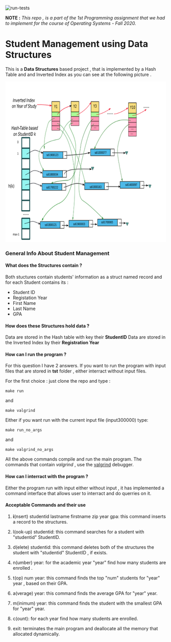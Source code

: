 ![run-tests](../../workflows/run-tests/badge.svg)


**NOTE :** *This repo , is a part of the 1st Programming assignment that we had to implement for the course of Operating Systems - Fall 2020.*


<p align="center"> 
 <h1>Student Management using Data Structures </h1> 
</p> 

This is a **Data Structures** based project , that is implemented by a Hash Table and and Inverted Index as you can see at the following picture .

<p align="center"> 
 <img width="800" height="500" src="images/structures.png">
</p>


### General Info About **Student Management** 


#### What does the Structures contain ?
Both stuctures contain students' information as a struct named record and for each Student contains its :
* Student ID
* Registation Year
* First Name
* Last Name
* GPA

#### How does these Structures hold data ?
Data are stored in the Hash table with key their **StudentID**
Data are stored in the Inverted Index by their **Registration Year**

#### How can I run the program ? 
For this question I have 2 answers.
If you want to run the program with input files that are stored in **tst** folder , either interract without input files.

For the first choice : just clone the repo and type :
``` 
make run
```
 and 
 
``` 
make valgrind
```
 Either if you want run with the current input file (input300000) type:
```
make run_no_args
```
and 
```
make valgrind_no_args
```
All the above commands compile and run the main program.
The commands that contain *valgrind* , use the [valgrind](https://valgrind.org/) debugger.


#### How can I interract with the program ?
Either the program run with input either without input , it has implemented a command interface that allows user to interract and do querries on it.

#### Acceptable Commands and their use

 1. **i**(nsert) studentid lastname firstname zip year gpa: this command inserts a record to the structures.

2. l(ook-up) studentid: this command searches for a student with "studentid" StudentID.

3. d(elete) studentid: this command deletes both of the structures the student with "studentid" StudentID , if exists.

4. n(umber) year: for the academic year "year" find how many students are enrolled .

5. t(op) num year: this command finds the top "num" students for "year" year , based on their GPA.

6. a(verage) year: this command finds the average GPA for "year" year.

7. m(inimum) year: this command finds the student with the smallest GPA for "year" year.

8. c(ount): for each year find how many students are enrolled.

9. exit: terminates the main program and deallocate all the memory that allocated dynamically.



